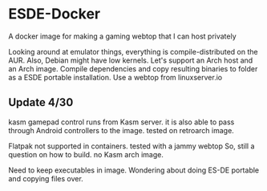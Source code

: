 # ESDE-Docker
A docker image for making a gaming webtop that I can host privately


Looking around at emulator things, everything is compile-distributed on the AUR. Also, Debian might have low kernels.
Let's support an Arch host and an Arch image.
Compile dependencies and copy resulting binaries to folder as a ESDE portable installation.
Use a webtop from linuxserver.io

## Update 4/30
kasm gamepad control runs from Kasm server. 
it is also able to pass through Android controllers to the image. tested on retroarch image. 

Flatpak not supported in containers. tested with a jammy webtop
So, still a question on how to build. no Kasm arch image. 

Need to keep executables in image. Wondering about doing ES-DE portable and copying files over. 
